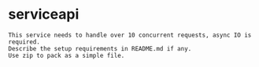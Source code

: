 # serviceapi

	This service needs to handle over 10 concurrent requests, async IO is required.
	Describe the setup requirements in README.md if any.
	Use zip to pack as a simple file.
